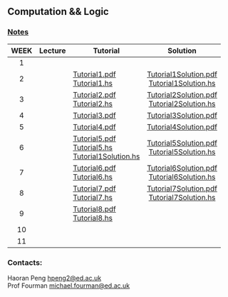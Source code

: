 ## Computation && Logic
### <a href="book.pdf" target ="_blank">Notes</a>

| WEEK | Lecture |       Tutorial     |  Solution    | 
|:----:|---------|--------------------|:------------:|
| 1    |         |           |          |   
| 2    |         |  <a href="./tutorial1/Tutorial1.pdf" target ="_blank">Tutorial1.pdf</a><br><a href="./tutorial1/Tutorial1.hs" target ="_blank">Tutorial1.hs</a>   |    <a href="./tutorial1/Tutorial1Solution.pdf" target ="_blank">Tutorial1Solution.pdf</a><br><a href="./tutorial1/Tutorial1Solution.hs" target ="_blank">Tutorial1Solution.hs</a>                 
| 3    |         | <a href="./tutorial2/Tutorial2.pdf" target ="_blank">Tutorial2.pdf</a><br><a href="./tutorial2/Tutorial2.hs" target ="_blank">Tutorial2.hs</a>   |    <a href="./tutorial2/Tutorial2Solution.pdf" target ="_blank">Tutorial2Solution.pdf</a><br><a href="./tutorial2/Tutorial2Solution.hs" target ="_blank">Tutorial2Solution.hs</a>          
| 4    |         | <a href="./tutorial3/Tutorial3.pdf" target ="_blank">Tutorial3.pdf</a>                   |<a href="./tutorial3/Tutorial3Solution.pdf" target ="_blank">Tutorial3Solution.pdf</a>         
| 5    |         | <a href="./tutorial4/Tutorial4.pdf" target ="_blank">Tutorial4.pdf</a>                   |<a href="./tutorial4/Tutorial4Solution.pdf" target ="_blank">Tutorial4Solution.pdf</a>         
| 6    |         | <a href="./tutorial5/Tutorial5.pdf" target ="_blank">Tutorial5.pdf</a><br><a href="./tutorial5/Tutorial5.hs" target ="_blank">Tutorial5.hs</a><br><a href="./tutorial5/Tutorial1Solution.hs" target ="_blank">Tutorial1Solution.hs</a> |<a href="./tutorial5/Tutorial5Solution.pdf" target ="_blank">Tutorial5Solution.pdf</a><br><a href="./tutorial5/Tutorial5Solution.hs" target ="_blank">Tutorial5Solution.hs</a>                
| 7    |         | <a href="./tutorial6/Tutorial6.pdf" target ="_blank">Tutorial6.pdf</a><br><a href="./tutorial6/Tutorial6.hs" target ="_blank">Tutorial6.hs</a> | <a href="./tutorial6/Tutorial6Solution.pdf" target ="_blank">Tutorial6Solution.pdf</a><br><a href="./tutorial6/Tutorial6Solution.hs" target ="_blank">Tutorial6Solution.hs</a>        
| 8    |         | <a href="./tutorial7/Tutorial7.pdf" target ="_blank">Tutorial7.pdf</a><br><a href="./tutorial7/Tutorial7.hs" target ="_blank">Tutorial7.hs</a> |  <a href="./tutorial7/Tutorial7Solution.pdf" target ="_blank">Tutorial7Solution.pdf</a><br><a href="./tutorial7/Tutorial7Solution.hs" target ="_blank">Tutorial7Solution.hs</a>                   
| 9    |         | <a href="./tutorial8/Tutorial8.pdf" target ="_blank">Tutorial8.pdf</a><br><a href="./tutorial8/Tutorial8.hs" target ="_blank">Tutorial8.hs</a> |                        
| 10   |         |                    |              |          
| 11   |         |                    |              |          

### Contacts:
Haoran Peng <a href="mailto:hpeng2@ed.ac.uk" target="_blank">hpeng2@ed.ac.uk</a>  
Prof Fourman <a href="mailto:hpeng2@ed.ac.uk" target="_blank">michael.fourman@ed.ac.uk</a>



